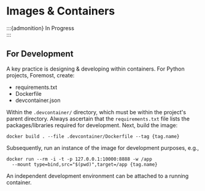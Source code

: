 <br>

# Images & Containers

:::{admonition} In Progress
<br>
:::

## For Development

A key practice is designing & developing within containers.  For Python projects, Foremost, create:

* requirements.txt
* Dockerfile
* devcontainer.json

Within the `.devcontainer/` directory, which must be within the project's parent directory.  Always ascertain that the 
`requirements.txt` file lists the packages/libraries required for development.  Next, build the image:

```shell
docker build . --file .devcontainer/Dockerfile --tag {tag.name}
```

Subsequently, run an instance of the image for development purposes, e.g.,

```shell
docker run --rm -i -t -p 127.0.0.1:10000:8888 -w /app 
  --mount type=bind,src="$(pwd)",target=/app {tag.name}
```

An independent development environment can be attached to a running container.

<br>
<br>
<br>
<br>

<br>
<br>
<br>
<br>

